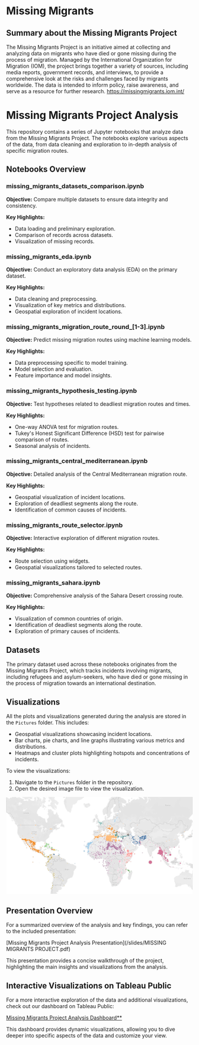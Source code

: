 # Missing Migrants

## Summary about the Missing Migrants Project
The Missing Migrants Project is an initiative aimed at collecting and analyzing data on migrants who have died or gone missing during the process of migration. Managed by the International Organization for Migration (IOM), the project brings together a variety of sources, including media reports, government records, and interviews, to provide a comprehensive look at the risks and challenges faced by migrants worldwide. The data is intended to inform policy, raise awareness, and serve as a resource for further research. https://missingmigrants.iom.int/


# Missing Migrants Project Analysis

This repository contains a series of Jupyter notebooks that analyze data from the Missing Migrants Project. The notebooks explore various aspects of the data, from data cleaning and exploration to in-depth analysis of specific migration routes.

## Notebooks Overview

### missing_migrants_datasets_comparison.ipynb

**Objective:** Compare multiple datasets to ensure data integrity and consistency.

**Key Highlights:**
- Data loading and preliminary exploration.
- Comparison of records across datasets.
- Visualization of missing records.

### missing_migrants_eda.ipynb

**Objective:** Conduct an exploratory data analysis (EDA) on the primary dataset.

**Key Highlights:**
- Data cleaning and preprocessing.
- Visualization of key metrics and distributions.
- Geospatial exploration of incident locations.

### missing_migrants_migration_route_round_[1-3].ipynb

**Objective:** Predict missing migration routes using machine learning models.

**Key Highlights:**
- Data preprocessing specific to model training.
- Model selection and evaluation.
- Feature importance and model insights.

### missing_migrants_hypothesis_testing.ipynb

**Objective:** Test hypotheses related to deadliest migration routes and times.

**Key Highlights:**
- One-way ANOVA test for migration routes.
- Tukey's Honest Significant Difference (HSD) test for pairwise comparison of routes.
- Seasonal analysis of incidents.

### missing_migrants_central_mediterranean.ipynb

**Objective:** Detailed analysis of the Central Mediterranean migration route.

**Key Highlights:**
- Geospatial visualization of incident locations.
- Exploration of deadliest segments along the route.
- Identification of common causes of incidents.

### missing_migrants_route_selector.ipynb

**Objective:** Interactive exploration of different migration routes.

**Key Highlights:**
- Route selection using widgets.
- Geospatial visualizations tailored to selected routes.

### missing_migrants_sahara.ipynb

**Objective:** Comprehensive analysis of the Sahara Desert crossing route.

**Key Highlights:**
- Visualization of common countries of origin.
- Identification of deadliest segments along the route.
- Exploration of primary causes of incidents.

## Datasets

The primary dataset used across these notebooks originates from the Missing Migrants Project, which tracks incidents involving migrants, including refugees and asylum-seekers, who have died or gone missing in the process of migration towards an international destination.

## Visualizations

All the plots and visualizations generated during the analysis are stored in the `Pictures` folder. This includes:

- Geospatial visualizations showcasing incident locations.
- Bar charts, pie charts, and line graphs illustrating various metrics and distributions.
- Heatmaps and cluster plots highlighting hotspots and concentrations of incidents.

To view the visualizations:

1. Navigate to the `Pictures` folder in the repository.
2. Open the desired image file to view the visualization.

![Description of the Image](/pictures/map.png)

## Presentation Overview

For a summarized overview of the analysis and key findings, you can refer to the included presentation:

[Missing Migrants Project Analysis Presentation](/slides/MISSING MIGRANTS PROJECT.pdf)

This presentation provides a concise walkthrough of the project, highlighting the main insights and visualizations from the analysis.

## Interactive Visualizations on Tableau Public

For a more interactive exploration of the data and additional visualizations, check out our dashboard on Tableau Public:

[Missing Migrants Project Analysis Dashboard**](https://public.tableau.com/app/profile/lilit.davidyan/viz/missing_migrants/WorldMap)

This dashboard provides dynamic visualizations, allowing you to dive deeper into specific aspects of the data and customize your view.


